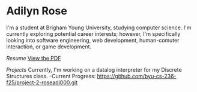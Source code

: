 # Adilyn Rose

I'm a student at Brigham Young University, studying computer science. I'm currently exploring potential career interests; however, I'm specifically looking into software engineering, web development, human-comuter interaction, or game development.

*Resume*
[View the PDF](Resume.pdf)

*Projects* 
Currently, I'm working on a datalog interpreter for my Discrete Structures class.
  -Current Progress: https://github.com/byu-cs-236-f25/project-2-roseadi000.git
